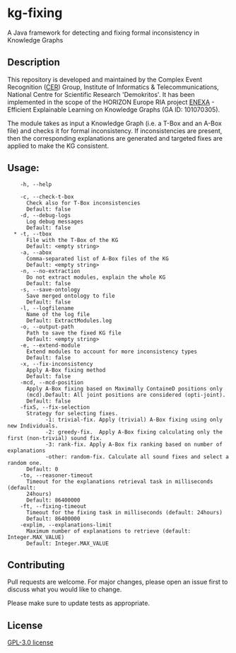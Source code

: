 # kg-fixing
A Java framework for detecting and fixing formal inconsistency in Knowledge Graphs

## Description
This repository is developed and maintained by the Complex Event Recognition ([CER](https://cer.iit.demokritos.gr/)) Group, Institute of Informatics & Telecommunications, National Centre for Scientific Research 'Demokritos'.
It has been implemented in the scope of the HORIZON Europe RIA project [ENEXA](http://enexa.eu) - Efficient Explainable Learning on Knowledge Graphs (GA ID: 101070305).

The module takes as input a Knowledge Graph (i.e. a T-Box and an A-Box file) and checks it for formal inconsistency. 
If inconsistencies are present, then the corresponding explanations are generated and targeted fixes are applied to make the KG consistent.

## Usage: 

```  Options:
    -h, --help

    -c, --check-t-box
      Check also for T-Box inconsistencies
      Default: false
    -d, --debug-logs
      Log debug messages
      Default: false
  * -t, --tbox
      File with the T-Box of the KG
      Default: <empty string>
    -a, --abox
      Comma-separated list of A-Box files of the KG
      Default: <empty string>
    -n, --no-extraction
      Do not extract modules, explain the whole KG
      Default: false
    -s, --save-ontology
      Save merged ontology to file
      Default: false
    -l, --logfilename
      Name of the log file
      Default: ExtractModules.log
    -o, --output-path
      Path to save the fixed KG file
      Default: <empty string>
    -e, --extend-module
      Extend modules to account for more inconsistency types
      Default: false
    -x, --fix-inconsistency
      Apply A-Box fixing method
      Default: false
    -mcd, --mcd-position
      Apply A-Box fixing based on Maximally ContaineD positions only 
      (mcd).Default: All joint positions are considered (opti-joint).
      Default: false
    -fixS, --fix-selection
      Strategy for selecting fixes.
            -1: trivial-fix. Apply (trivial) A-Box fixing using only new Individuals.
            -2: greedy-fix.  Apply A-Box fixing calculating only the first (non-trivial) sound fix.
            -3: rank-fix. Apply A-Box fix ranking based on number of explanations
            -other: random-fix. Calculate all sound fixes and select a random one.
      Default: 0
    -to, --reasoner-timeout
      Timeout for the explanations retrieval task in milliseconds (default: 
      24hours) 
      Default: 86400000
    -ft, --fixing-timeout
      Timeout for the fixing task in milliseconds (default: 24hours)
      Default: 86400000
    -explim, --explanations-limit
      Maximum number of explanations to retrieve (default: Integer.MAX_VALUE)
      Default: Integer.MAX_VALUE
 ```
 
 ## Contributing

Pull requests are welcome. For major changes, please open an issue first
to discuss what you would like to change.

Please make sure to update tests as appropriate.

## License
[GPL-3.0 license](https://www.gnu.org/licenses/gpl-3.0.html)
